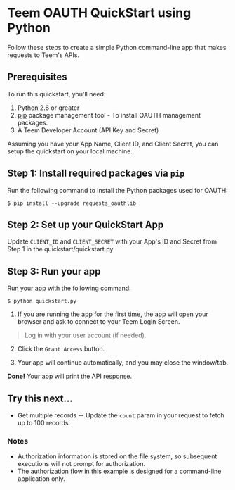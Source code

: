# Teem OAUTH QuickStart using Python

Follow these steps to create a simple Python command-line app that makes requests to Teem's APIs.

## Prerequisites

To run this quickstart, you'll need:

1. Python 2.6 or greater
2. [pip](https://pypi.python.org/pypi/pip) package management tool - To install OAUTH management packages.
3. A Teem Developer Account (API Key and Secret)

Assuming you have your App Name, Client ID, and Client Secret, you can setup the quickstart on your local machine.

## Step 1: Install required packages via `pip`

Run the following command to install the Python packages used for OAUTH:

    $ pip install --upgrade requests_oauthlib

## Step 2: Set up your QuickStart App

  Update `CLIENT_ID` and `CLIENT_SECRET` with your App's ID and Secret from Step 1 in the quickstart/quickstart.py

## Step 3: Run your app

Run your app with the following command:

    $ python quickstart.py

1. If you are running the app for the first time, the app will open your browser and ask to connect to your Teem Login Screen. 

> Log in with your user account (if needed).

2. Click the `Grant Access` button.

3. Your app will continue automatically, and you may close the window/tab.

**Done!** Your app will print the API response.


## Try this next...

* Get multiple records -- Update the `count` param in your request to fetch up to 100 records.

### Notes

* Authorization information is stored on the file system, so subsequent executions will not prompt for authorization.
* The authorization flow in this example is designed for a command-line application only.
